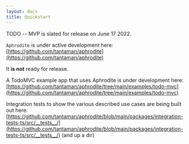 ```yaml
---
layout: docs
title: Quickstart
---
```


TODO -- MVP is slated for release on June 17 2022.


`Aphrodite` is under active development here: [https://github.com/tantaman/aphrodite](https://github.com/tantaman/aphrodite)

It **is not** ready for release.

A TodoMVC example app that uses Aphrodite is under development here: [https://github.com/tantaman/aphrodite/tree/main/examples/todo-mvc](https://github.com/tantaman/aphrodite/tree/main/examples/todo-mvc)


Integration tests to show the various described use cases are being built out here: [https://github.com/tantaman/aphrodite/blob/main/packages/integration-tests-ts/src/__tests__/](https://github.com/tantaman/aphrodite/blob/main/packages/integration-tests-ts/src/__tests__/) (and up a dir)

